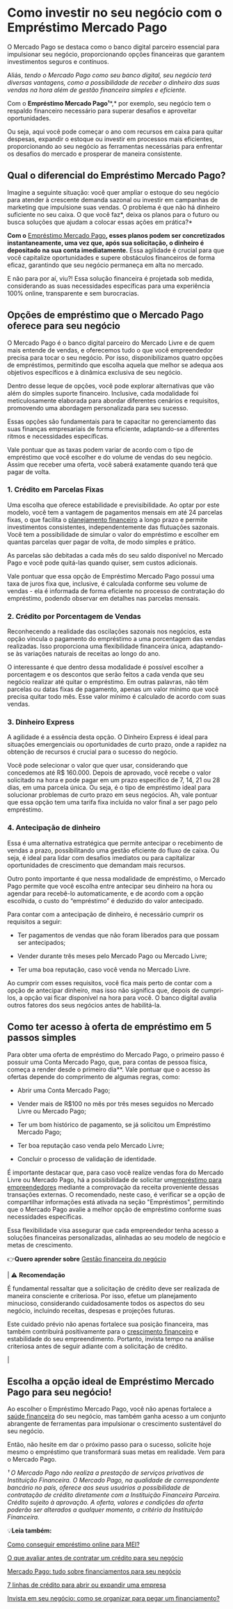 # Como investir no seu negócio com o Empréstimo Mercado Pago

O Mercado Pago se destaca como o banco digital parceiro essencial para impulsionar seu negócio, proporcionando opções financeiras que garantem investimentos seguros e contínuos.

Aliás, *tendo o Mercado Pago como seu banco digital, seu negócio terá diversas vantagens, como a possibilidade de receber o dinheiro das suas vendas na hora além de gestão financeira simples e eficiente.*

Com o **Empréstimo Mercado Pago¹***,* por exemplo, seu negócio tem o respaldo financeiro necessário para superar desafios e aproveitar oportunidades.

Ou seja, aqui você pode começar o ano com recursos em caixa para quitar despesas, expandir o estoque ou investir em processos mais eficientes, proporcionando ao seu negócio as ferramentas necessárias para enfrentar os desafios do mercado e prosperar de maneira consistente.

## **Qual o diferencial do Empréstimo Mercado Pago?**

Imagine a seguinte situação: você quer ampliar o estoque do seu negócio para atender à crescente demanda sazonal ou investir em campanhas de marketing que impulsione suas vendas. O problema é que não há dinheiro suficiente no seu caixa. O que você faz*, deixa os planos para o futuro ou busca soluções que ajudam a colocar essas ações em prática?*

**Com o** [Empréstimo Mercado Pago](https://meubolso.mercadopago.com.br/como-o-emprestimo-mercado-pago-ajuda-no-planejamento-anual)**, esses planos podem ser concretizados instantaneamente, uma vez que, após sua solicitação, o dinheiro é depositado na sua conta imediatamente.** Essa agilidade é crucial para que você capitalize oportunidades e supere obstáculos financeiros de forma eficaz, garantindo que seu negócio permaneça em alta no mercado.

E não para por aí, viu?! Essa solução financeira é projetada sob medida, considerando as suas necessidades específicas para uma experiência 100% online, transparente e sem burocracias.

## **Opções de empréstimo que o Mercado Pago oferece para seu negócio**

O Mercado Pago é o banco digital parceiro do Mercado Livre e de quem mais entende de vendas, e oferecemos tudo o que você empreendedor precisa para tocar o seu negócio. Por isso, disponibilizamos quatro opções de empréstimos, permitindo que escolha aquela que melhor se adequa aos objetivos específicos e à dinâmica exclusiva de seu negócio.

Dentro desse leque de opções, você pode explorar alternativas que vão além do simples suporte financeiro. Inclusive, cada modalidade foi meticulosamente elaborada para abordar diferentes cenários e requisitos, promovendo uma abordagem personalizada para seu sucesso.

Essas opções são fundamentais para te capacitar no gerenciamento das suas finanças empresariais de forma eficiente, adaptando-se a diferentes ritmos e necessidades específicas.

Vale pontuar que as taxas podem variar de acordo com o tipo de empréstimo que você escolher e do volume de vendas do seu negócio. Assim que receber uma oferta, você saberá exatamente quando terá que pagar de volta.

### **1. Crédito em Parcelas Fixas**

Uma escolha que oferece estabilidade e previsibilidade. Ao optar por este modelo, você tem a vantagem de pagamentos mensais em até 24 parcelas fixas, o que facilita o [planejamento financeiro](https://meubolso.mercadopago.com.br/planejamento-financeiro-inicio-do-ano) a longo prazo e permite investimentos consistentes, independentemente das flutuações sazonais. Você tem a possibilidade de simular o valor do empréstimo e escolher em quantas parcelas quer pagar de volta, de modo simples e prático.

As parcelas são debitadas a cada mês do seu saldo disponível no Mercado Pago e você pode quitá-las quando quiser, sem custos adicionais.

Vale pontuar que essa opção de Empréstimo Mercado Pago possui uma taxa de juros fixa que, inclusive, é calculada conforme seu volume de vendas - ela é informada de forma eficiente no processo de contratação do empréstimo, podendo observar em detalhes nas parcelas mensais.

### **2. Crédito por Porcentagem de Vendas**

Reconhecendo a realidade das oscilações sazonais nos negócios, esta opção vincula o pagamento do empréstimo a uma porcentagem das vendas realizadas. Isso proporciona uma flexibilidade financeira única, adaptando-se às variações naturais de receitas ao longo do ano.

O interessante é que dentro dessa modalidade é possível escolher a porcentagem e os descontos que serão feitos a cada venda que seu negócio realizar até quitar o empréstimo. Em outras palavras, não têm parcelas ou datas fixas de pagamento, apenas um valor mínimo que você precisa quitar todo mês. Esse valor mínimo é calculado de acordo com suas vendas.

### **3. Dinheiro Express**

A agilidade é a essência desta opção. O Dinheiro Express é ideal para situações emergenciais ou oportunidades de curto prazo, onde a rapidez na obtenção de recursos é crucial para o sucesso do negócio.

Você pode selecionar o valor que quer usar, considerando que concedemos até R$ 160.000. Depois de aprovado, você recebe o valor solicitado na hora e pode pagar em um prazo específico de 7, 14, 21 ou 28 dias, em uma parcela única. Ou seja, é o tipo de empréstimo ideal para solucionar problemas de curto prazo em seus negócios. Ah, vale pontuar que essa opção tem uma tarifa fixa incluída no valor final a ser pago pelo empréstimo.

### **4. Antecipação de dinheiro**

Essa é uma alternativa estratégica que permite antecipar o recebimento de vendas a prazo, possibilitando uma gestão eficiente do fluxo de caixa. Ou seja, é ideal para lidar com desafios imediatos ou para capitalizar oportunidades de crescimento que demandam mais recursos.

Outro ponto importante é que nessa modalidade de empréstimo, o Mercado Pago permite que você escolha entre antecipar seu dinheiro na hora ou agendar para recebê-lo automaticamente, e de acordo com a opção escolhida, o custo do “empréstimo” é deduzido do valor antecipado.

Para contar com a antecipação de dinheiro, é necessário cumprir os requisitos a seguir:

- Ter pagamentos de vendas que não foram liberados para que possam ser antecipados;

- Vender durante três meses pelo Mercado Pago ou Mercado Livre;

- Ter uma boa reputação, caso você venda no Mercado Livre.

Ao cumprir com esses requisitos, você fica mais perto de contar com a opção de antecipar dinheiro, mas isso não significa que, depois de cumpri-los, a opção vai ficar disponível na hora para você. O banco digital avalia outros fatores dos seus negócios antes de habilitá-la.

## 

## **Como ter acesso à oferta de empréstimo em 5 passos simples**

Para obter uma oferta de empréstimo do Mercado Pago, o primeiro passo é possuir uma Conta Mercado Pago, que, para contas de pessoa física, começa a render desde o primeiro dia**. Vale pontuar que o acesso às ofertas depende do comprimento de algumas regras, como:

- Abrir uma Conta Mercado Pago;

- Vender mais de R$100 no mês por três meses seguidos no Mercado Livre ou Mercado Pago;

- Ter um bom histórico de pagamento, se já solicitou um Empréstimo Mercado Pago;

- Ter boa reputação caso venda pelo Mercado Livre;

- Concluir o processo de validação de identidade.

É importante destacar que, para caso você realize vendas fora do Mercado Livre ou Mercado Pago, há a possibilidade de solicitar um[empréstimo para empreendedores](https://meubolso.mercadopago.com.br/saiba-como-solicitar-emprestimo-para-empreendedores) mediante a comprovação da receita proveniente dessas transações externas. O recomendado, neste caso, é verificar se a opção de compartilhar informações está ativada na seção "Empréstimos", permitindo que o Mercado Pago avalie a melhor opção de empréstimo conforme suas necessidades específicas.

Essa flexibilidade visa assegurar que cada empreendedor tenha acesso a soluções financeiras personalizadas, alinhadas ao seu modelo de negócio e metas de crescimento.

👉**Quero aprender sobre** [Gestão financeira do negócio](https://empreendedores.mercadopago.com.br/gestao-financeira)

| 
⚠️ **Recomendação**

É fundamental ressaltar que a solicitação de crédito deve ser realizada de maneira consciente e criteriosa. Por isso, efetue um planejamento minucioso, considerando cuidadosamente todos os aspectos do seu negócio, incluindo receitas, despesas e projeções futuras.

Este cuidado prévio não apenas fortalece sua posição financeira, mas também contribuirá positivamente para o [crescimento financeiro](https://meubolso.mercadopago.com.br/crescimento-financeiro-em-negocios) e estabilidade do seu empreendimento. Portanto, invista tempo na análise criteriosa antes de seguir adiante com a solicitação de crédito.

 |

## **Escolha a opção ideal de Empréstimo Mercado Pago para seu negócio!**

Ao escolher o Empréstimo Mercado Pago, você não apenas fortalece a [saúde financeira](https://meubolso.mercadopago.com.br/avaliar-saude-financeira-do-negocio) do seu negócio, mas também ganha acesso a um conjunto abrangente de ferramentas para impulsionar o crescimento sustentável do seu negócio.

Então, não hesite em dar o próximo passo para o sucesso, solicite hoje mesmo o empréstimo que transformará suas metas em realidade. Vem para o Mercado Pago.

*¹ O Mercado Pago não realiza a prestação de serviços privativos de Instituição Financeira. O Mercado Pago, na qualidade de correspondente bancário no país, oferece aos seus usuários a possibilidade de contratação de crédito diretamente com a Instituição Financeira Parceira. Crédito sujeito à aprovação. A oferta, valores e condições da oferta poderão ser alterados a qualquer momento, a critério da Instituição Financeira.*

💡**Leia também:**

[Como conseguir empréstimo online para MEI?](https://meubolso.mercadopago.com.br/emprestimo-online-para-seu-negocio)

[O que avaliar antes de contratar um crédito para seu negócio](https://meubolso.mercadopago.com.br/o-que-avaliar-antes-de-contratar-credito-para-seu-negocio)

[Mercado Pago: tudo sobre financiamentos para seu negócio](https://meubolso.mercadopago.com.br/mercado-pago-tudo-sobre-financiamentos-para-o-seu-e-commerce)

[7 linhas de crédito para abrir ou expandir uma empresa](https://meubolso.mercadopago.com.br/linhas-de-credito)

[Invista em seu negócio: como se organizar para pegar um financiamento?](https://meubolso.mercadopago.com.br/invista-em-seu-negocio-como-se-organizar-para-pegar-um-financiamento)